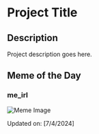 # Project Title

## Description

Project description goes here.

## Meme of the Day

### me_irl
![Meme Image](https://i.redd.it/2kjuj60v9bad1.png)

Updated on: [7/4/2024]